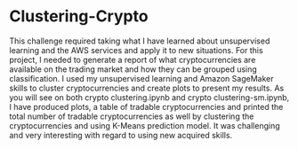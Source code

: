 # Clustering-Crypto
This challenge required taking what I have learned about unsupervised learning and the AWS services and apply it to new situations. For this project, I needed to generate a report of what cryptocurrencies are available on the trading market and how they can be grouped using classification. I used my unsupervised learning and Amazon SageMaker skills to cluster cryptocurrencies and create plots to present my results. As you will see on both crypto clustering.ipynb and crypto clustering-sm.ipynb, I have produced plots, a table of tradable cryptocurrencies and printed the total number of tradable cryptocurrencies as well by clustering the cryptocurrencies and using K-Means prediction model. It was challenging and very interesting with regard to using new acquired skills.

